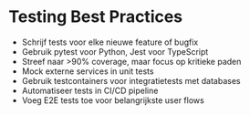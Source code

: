 # Testing Best Practices

- Schrijf tests voor elke nieuwe feature of bugfix
- Gebruik pytest voor Python, Jest voor TypeScript
- Streef naar >90% coverage, maar focus op kritieke paden
- Mock externe services in unit tests
- Gebruik testcontainers voor integratietests met databases
- Automatiseer tests in CI/CD pipeline
- Voeg E2E tests toe voor belangrijkste user flows